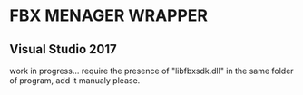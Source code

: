 # FBX MENAGER WRAPPER

## Visual Studio 2017
work in progress...
require the presence of "libfbxsdk.dll" in the same folder of program, add it manualy please.

